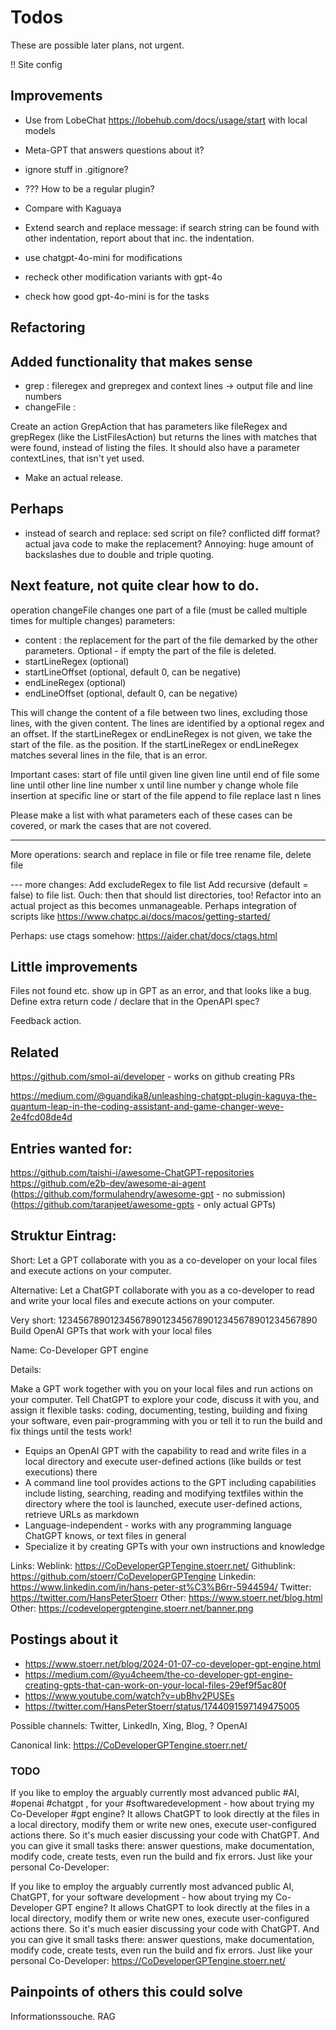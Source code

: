 # Todos

These are possible later plans, not urgent.

!! Site config

## Improvements

- Use from LobeChat https://lobehub.com/docs/usage/start with local models

- Meta-GPT that answers questions about it?

- ignore stuff in .gitignore?
- ??? How to be a regular plugin?
- Compare with Kaguaya
- Extend search and replace message: if search string can be found with other indentation, report about that inc. the
  indentation.

- use chatgpt-4o-mini for modifications
- recheck other modification variants with gpt-4o
- check how good gpt-4o-mini is for the tasks

## Refactoring

## Added functionality that makes sense

- grep : fileregex and grepregex and context lines -> output file and line numbers
- changeFile :

Create an action GrepAction that has parameters like fileRegex and grepRegex (like the ListFilesAction) but returns
the lines with matches that were found, instead of listing the files. It should also have a parameter contextLines,
that isn't yet used.

- Make an actual release.

## Perhaps

- instead of search and replace: sed script on file? conflicted diff format? actual java code to make the
  replacement? Annoying: huge amount of backslashes due to double and triple quoting.

## Next feature, not quite clear how to do.

operation changeFile changes one part of a file (must be called multiple times for multiple changes)
parameters:

- content : the replacement for the part of the file demarked by the other parameters. Optional - if empty the part of
  the file is deleted.
- startLineRegex (optional)
- startLineOffset (optional, default 0, can be negative)
- endLineRegex (optional)
- endLineOffset (optional, default 0, can be negative)

This will change the content of a file between two lines, excluding those lines, with the given content.
The lines are identified by a optional regex and an offset.
If the startLineRegex or endLineRegex is not given, we take the start of the file. as the position.
If the startLineRegex or endLineRegex matches several lines in the file, that is an error.

Important cases:
start of file until given line
given line until end of file
some line until other line
line number x until line number y
change whole file
insertion at specific line or start of the file
append to file
replace last n lines

Please make a list with what parameters each of these cases can be covered, or mark the cases that are not covered.

---
More operations:
search and replace in file or file tree
rename file, delete file

--- more changes:
Add excludeRegex to file list
Add recursive (default = false) to file list. Ouch: then that should list directories, too!
Refactor into an actual project as this becomes unmanageable. Perhaps integration of scripts like
https://www.chatpc.ai/docs/macos/getting-started/

Perhaps: use ctags somehow: https://aider.chat/docs/ctags.html

## Little improvements

Files not found etc. show up in GPT as an error, and that looks like a bug. Define extra return code / declare that
in the OpenAPI spec?

Feedback action.

## Related

https://github.com/smol-ai/developer - works on github creating PRs

https://medium.com/@guandika8/unleashing-chatgpt-plugin-kaguya-the-quantum-leap-in-the-coding-assistant-and-game-changer-weve-2e4fcd08de4d

## Entries wanted for:

https://github.com/taishi-i/awesome-ChatGPT-repositories
https://github.com/e2b-dev/awesome-ai-agent
(https://github.com/formulahendry/awesome-gpt - no submission)
(https://github.com/taranjeet/awesome-gpts - only actual GPTs)

## Struktur Eintrag:

Short: Let a GPT collaborate with you as a co-developer on your local files and execute actions on your computer.

Alternative: Let a ChatGPT collaborate with you as a co-developer to read and write your local files and execute
actions on your computer.

Very short:
12345678901234567890123456789012345678901234567890
Build OpenAI GPTs that work with your local files

Name: Co-Developer GPT engine

Details:

Make a GPT work together with you on your local files and run actions on your computer. Tell ChatGPT to explore your code, discuss it with you, and assign it flexible tasks: coding, documenting, testing, building and fixing your software, even pair-programming with you or tell it to run the build and fix things until the tests work!

- Equips an OpenAI GPT with the capability to read and write files in a local directory and execute user-defined actions (like builds or test executions) there
- A command line tool provides actions to the GPT including capabilities include listing, searching, reading and modifying textfiles within the directory where the tool is launched, execute user-defined actions, retrieve URLs as markdown
- Language-independent - works with any programming language ChatGPT knows, or text files in general
- Specialize it by creating GPTs with your own instructions and knowledge

Links:
Weblink: https://CoDeveloperGPTengine.stoerr.net/
Githublink: https://github.com/stoerr/CoDeveloperGPTengine
Linkedin: https://www.linkedin.com/in/hans-peter-st%C3%B6rr-5944594/
Twitter: https://twitter.com/HansPeterStoerr
Other: https://www.stoerr.net/blog.html
Other: https://codevelopergptengine.stoerr.net/banner.png

## Postings about it

- https://www.stoerr.net/blog/2024-01-07-co-developer-gpt-engine.html
- https://medium.com/@yu4cheem/the-co-developer-gpt-engine-creating-gpts-that-can-work-on-your-local-files-29ef9f5ac80f
- https://www.youtube.com/watch?v=ubBhv2PUSEs
- https://twitter.com/HansPeterStoerr/status/1744091597149475005

Possible channels: Twitter, LinkedIn, Xing, Blog, ? OpenAI

Canonical link: https://CoDeveloperGPTengine.stoerr.net/

### TODO

If you like to employ the arguably currently most advanced public #AI, #openai #chatgpt , for your
#softwaredevelopment - how about trying my Co-Developer #gpt engine? It allows ChatGPT to look directly at the files in
a local directory, modify them or write new ones, execute user-configured actions there. So it's much easier discussing
your code with ChatGPT. And you can give it small tasks there: answer questions, make documentation, modify code, create
tests, even run the build and fix errors. Just like your personal Co-Developer:

If you like to employ the arguably currently most advanced public AI, ChatGPT, for your software development - how about
trying my Co-Developer GPT engine? It allows ChatGPT to look directly at the files in a local directory, modify them or
write new ones, execute user-configured actions there. So it's much easier discussing your code with ChatGPT. And you
can give it small tasks there: answer questions, make documentation, modify code, create tests, even run the build and
fix errors. Just like your personal Co-Developer: https://CoDeveloperGPTengine.stoerr.net/

## Painpoints of others this could solve

Informationssouche. RAG

